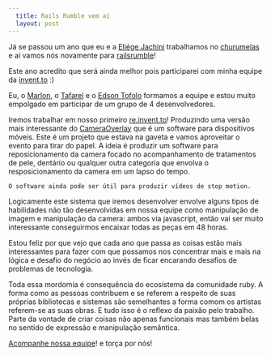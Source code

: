 ```yaml
---
  title: Rails Rumble vem aí
  layout: post
---
```


Já se passou um ano que eu e a [Eliége Jachini][0] trabalhamos no [churumelas][1] e aí vamos
nós novamente para [railsrumble][2]!

Este ano acredito que será ainda melhor pois participarei com minha equipe da [invent.to][3] :)

Eu, o [Marlon][8], o [Tafarel][6] e o [Edson Tofolo][7] formamos a equipe e estou muito empolgado em
participar de um grupo de 4 desenvolvedores.

Iremos trabalhar em nosso primeiro [re.invent.to][4]! Produzindo uma versão mais interessante do
[CameraOverlay][5] que é um software para dispositivos móveis. Este é um projeto que estava na gaveta
e vamos aproveitar o evento para tirar do papel. A ideia é produzir um software para reposicionamento 
da camera focado no acompanhamento de tratamentos de pele, dentário ou qualquer outra categoria que
envolva o resposicionamento da camera em um lapso do tempo.

    O software ainda pode ser útil para produzir vídeos de stop motion.

Logicamente este sistema que iremos desenvolver envolve alguns tipos de habilidades não tão desenvolvidas
em nossa equipe como manipulação de imagem e manipulação da camera: ambos via javascript, então vai ser 
muito interessante conseguirmos encaixar todas as peças em 48 horas.

Estou feliz por que vejo que cada ano que passa as coisas estão mais interessantes para fazer com que
possamos nos concentrar mais e mais na lógica e desafio do negócio ao invés de ficar encarando desafios
de problemas de tecnologia.

Toda essa mordomia é consequência do ecosistema da comunidade ruby. A forma como as pessoas contribuem
e se referem a respeito de suas próprias bibliotecas e sistemas são semelhantes a forma comom os artistas
referem-se as suas obras. E tudo isso é o reflexo da paixão pelo trabalho. Parte da vontade de criar coisas não
apenas funcionais mas também belas no sentido de expressão e manipulação semântica.

[Acompanhe nossa equipe][2]! e torça por nós!

[0]: http://eliegejachini.blogspot.com.br
[1]: http://churumelas.ideia.me
[2]: http://railsrumble.com/entries/113-reinventto
[3]: http://invent.to
[4]: http://re.invent.to
[5]: https://play.google.com/store/apps/details?id=me.ideia.cameraoverlay
[6]: http://jltafarel.github.io
[7]: https://plus.google.com/106759455468164133948
[8]: http://br.linkedin.com/in/marlonscalabrin

